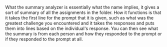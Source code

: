 What the summary analyzer is essentially what the name implies, it gives a sort of summary of all the assignments in the folder. How it functions is that it takes the first line for the prompt that it is given, such as what was the greatest challenge you encountered and it takes the responses and puts them into lines based on the individual's response. You can then see what the summary is from each person and how they responded to the prompt or if they responded to the prompt at all.
